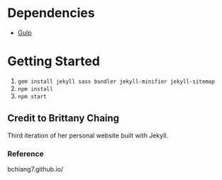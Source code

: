 # Dependencies

- [Gulp](https://gulpjs.com/)

# Getting Started

1.  `gem install jekyll sass bundler jekyll-minifier jekyll-sitemap`
2.  `npm install`
3.  `npm start`

## Credit to Brittany Chaing

Third iteration of her personal website built with Jekyll.

### Reference

bchiang7.github.io/
